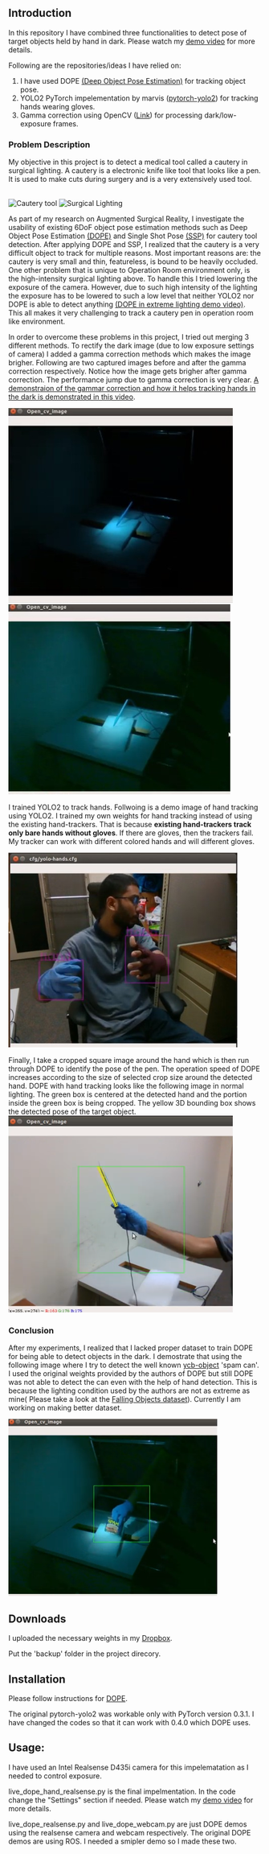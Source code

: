 ## Introduction
In this repository I have combined three functionalities to detect pose of target objects held by hand in dark.
Please watch my [demo video](https://youtu.be/XwVy5sZZxG8) for more details.

Following are the repositories/ideas I have relied on:
1. I have used DOPE [(Deep Object Pose Estimation)](https://github.com/NVlabs/Deep_Object_Pose) for tracking object pose. 
2. YOLO2 PyTorch impelementation by marvis ([pytorch-yolo2](https://github.com/marvis/pytorch-yolo2)) 
for tracking hands wearing gloves.
3. Gamma correction using OpenCV ([Link](https://www.pyimagesearch.com/2015/10/05/opencv-gamma-correction/)) for processing
dark/low-exposure frames.

### Problem Description
My objective in this project is to detect a medical tool called a cautery in surgical lighting. A cautery is a 
electronic knife like tool that looks like a pen. It is used to make cuts during surgery and is a very extensively used tool. 

<br />
<img src="https://encrypted-tbn0.gstatic.com/images?q=tbn:ANd9GcSlcHBUCwIrRFSLxGSz7Ss9m2lp9JIoPZ-uDrmKq_o9VnWj4bHqDg" alt="Cautery tool" height="200">
<img src="https://www.anesplus.com/wp-content/uploads/2018/02/live-surgical-operation.jpg" alt="Surgical Lighting" height="200">
<br />

As part of my research on Augmented Surgical Reality, I investigate the usability 
of existing 6DoF object pose estimation methods such as 
Deep Object Pose Estimation [(DOPE)](https://github.com/NVlabs/Deep_Object_Pose) 
and Single Shot Pose [(SSP)](https://github.com/microsoft/singleshotpose) 
for cautery tool detection. After applying DOPE and SSP, I realized that the 
cautery is a very difficult object to track for multiple reasons. Most important reasons are: 
the cautery is very small and thin, 
featureless, is bound to be heavily occluded. One other problem that is unique to Operation Room environment only, is 
the high-intensity surgical lighting above. To handle this I tried lowering the exposure of the camera. 
However, due to such high intensity of the lighting the exposure has to be lowered to such a low level that neither 
YOLO2 nor DOPE is able to detect anything [(DOPE in extreme lighting demo video)](https://youtu.be/rf-Hnc4QBsk). This all makes it very challenging to track a cautery pen in operation 
room like environment. 

In order to overcome these problems in this project, I tried out merging 3 different methods. 
To rectify the dark image (due to low exposure settings of camera) I added 
a gamma correction methods which makes the image brigher. Following are two captured images 
before and after the gamma correction respectively. Notice how the image gets
brigher after gamma correction. The performance jump due to gamma correction is very 
clear. [A demonstraion of the gammar correction and how
it helps tracking hands in the dark is demonstrated in this video](https://youtu.be/Khy8U_zXDC4).

![Before Gamma Correcti on](before_gamma.jpg)
![After Gamma Correction](after_gamma.jpg)
<br/>

I trained YOLO2 to track hands. Follwoing is a demo image of hand tracking using YOLO2.
I trained my own weights for hand tracking instead of using the existing hand-trackers. That is
because **existing hand-trackers track only bare hands without gloves**. 
If there are gloves, then the trackers fail.
My tracker can work with different colored hands and will different gloves.

![yolo hand demo](yolo_hand_demo.jpg)

Finally, I take a cropped square image around the hand which is then run 
through DOPE to identify the pose of the pen. The operation speed of DOPE increases
according to the size of selected crop size around the detected hand.
DOPE with hand tracking looks like the following image in normal lighting. 
The green box is centered at the detected hand and the portion inside the green box is being cropped. 
The yellow 3D bounding box shows the detected pose of the target object.<br/>
![Final Result](final_result_image.png) <br/>

### Conclusion
After my experiments, I realized that I lacked proper dataset to train DOPE for being able to
detect objects in the dark. I demostrate that using the following image where I try to detect
the well known [ycb-object](http://www.ycbbenchmarks.com/object-models/) 
'spam can'. I used the original weights provided by the authors of DOPE
but still DOPE was not able to detect the can even with the help of hand detection.
This is because the lighting condition used by the authors are not as extreme as mine(
Please take a look at the [Falling Objects dataset](https://research.nvidia.com/publication/2018-06_Falling-Things)). 
Currently I am working on making better dataset.

![Final demo using Spam can](final_result_image_spam.png)

## Downloads
I uploaded the necessary weights in my [Dropbox](https://www.dropbox.com/sh/hv44h3v1zc21a2q/AADSNSIWrtf__8yKpqZnEUC4a?dl=0).

Put the 'backup' folder in the project direcory. 

## Installation
Please follow instructions for [DOPE](https://github.com/NVlabs/Deep_Object_Pose).

The original pytorch-yolo2 was workable only with PyTorch version 0.3.1.
I have changed the codes so that it can work with 0.4.0 which DOPE uses. 

## Usage:
I have used an Intel Realsense D435i camera for this impelematation as I needed to control exposure.

live_dope_hand_realsense.py is the final impelmentation. In the code change the "Settings" section if needed.
Please watch my [demo video](https://youtu.be/XwVy5sZZxG8) for more details.

live_dope_realsense.py and live_dope_webcam.py are just DOPE demos using the realsense camera and webcam respectively.
The original DOPE demos are using ROS. I needed a smipler demo so I made these two.




